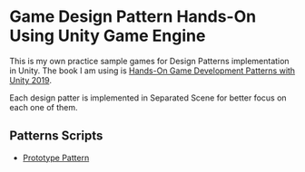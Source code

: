 # Game Design Pattern Hands-On Using Unity Game Engine
This is my own practice sample games for Design Patterns implementation in Unity.
The book I am using is [Hands-On Game Development Patterns with Unity 2019](https://www.amazon.com/Hands-Development-Patterns-Unity-industry-standard/dp/1789349338).

Each design patter is implemented in Separated Scene for better focus on each one of them.

## Patterns Scripts
- [Prototype Pattern](../Assets\Scripts\Prototype)
